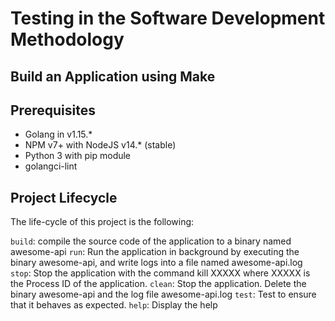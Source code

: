 # Testing in the Software Development Methodology

## Build an Application using Make

## Prerequisites
* Golang in v1.15.*
* NPM v7+ with NodeJS v14.* (stable)
* Python 3 with pip module
* golangci-lint

## Project Lifecycle
The life-cycle of this project is the following:

`build`: compile the source code of the application to a binary named awesome-api
`run`: Run the application in background by executing the binary awesome-api, and write logs into a file named awesome-api.log 
`stop`: Stop the application with the command kill XXXXX where XXXXX is the Process ID of the application.
`clean`: Stop the application. Delete the binary awesome-api and the log file awesome-api.log
`test`: Test to ensure that it behaves as expected. 
`help`: Display the help
